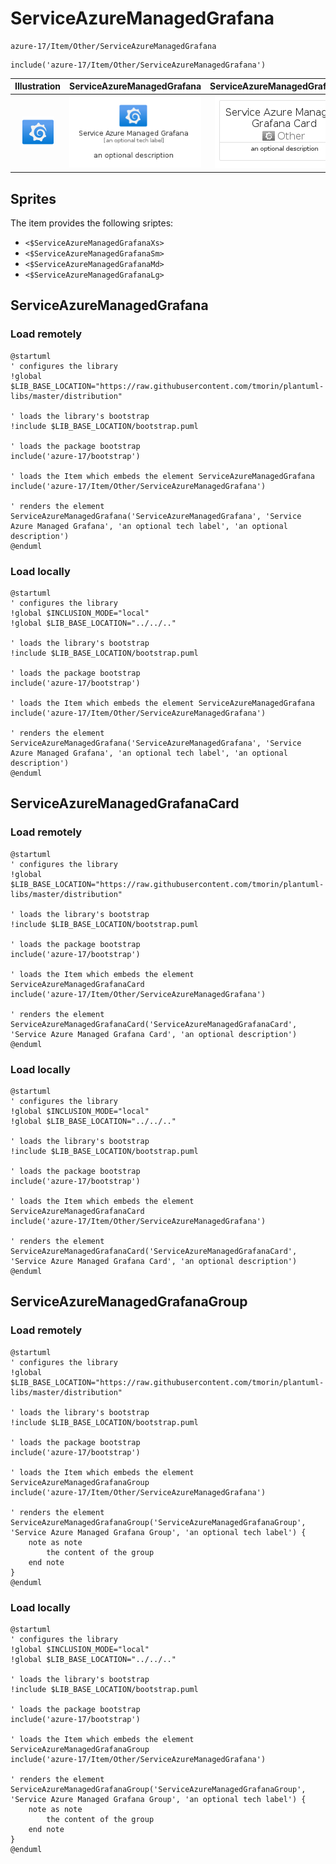 # ServiceAzureManagedGrafana


```text
azure-17/Item/Other/ServiceAzureManagedGrafana
```

```text
include('azure-17/Item/Other/ServiceAzureManagedGrafana')
```



| Illustration | ServiceAzureManagedGrafana | ServiceAzureManagedGrafanaCard | ServiceAzureManagedGrafanaGroup |
| :---: | :---: | :---: | :---: |
| ![illustration for Illustration](../../../azure-17/Item/Other/ServiceAzureManagedGrafana.png) | ![illustration for ServiceAzureManagedGrafana](../../../azure-17/Item/Other/ServiceAzureManagedGrafana.Local.png) | ![illustration for ServiceAzureManagedGrafanaCard](../../../azure-17/Item/Other/ServiceAzureManagedGrafanaCard.Local.png) | ![illustration for ServiceAzureManagedGrafanaGroup](../../../azure-17/Item/Other/ServiceAzureManagedGrafanaGroup.Local.png) |



## Sprites
The item provides the following sriptes:

- `<$ServiceAzureManagedGrafanaXs>`
- `<$ServiceAzureManagedGrafanaSm>`
- `<$ServiceAzureManagedGrafanaMd>`
- `<$ServiceAzureManagedGrafanaLg>`





## ServiceAzureManagedGrafana

### Load remotely
```plantuml
@startuml
' configures the library
!global $LIB_BASE_LOCATION="https://raw.githubusercontent.com/tmorin/plantuml-libs/master/distribution"

' loads the library's bootstrap
!include $LIB_BASE_LOCATION/bootstrap.puml

' loads the package bootstrap
include('azure-17/bootstrap')

' loads the Item which embeds the element ServiceAzureManagedGrafana
include('azure-17/Item/Other/ServiceAzureManagedGrafana')

' renders the element
ServiceAzureManagedGrafana('ServiceAzureManagedGrafana', 'Service Azure Managed Grafana', 'an optional tech label', 'an optional description')
@enduml
```

### Load locally
```plantuml
@startuml
' configures the library
!global $INCLUSION_MODE="local"
!global $LIB_BASE_LOCATION="../../.."

' loads the library's bootstrap
!include $LIB_BASE_LOCATION/bootstrap.puml

' loads the package bootstrap
include('azure-17/bootstrap')

' loads the Item which embeds the element ServiceAzureManagedGrafana
include('azure-17/Item/Other/ServiceAzureManagedGrafana')

' renders the element
ServiceAzureManagedGrafana('ServiceAzureManagedGrafana', 'Service Azure Managed Grafana', 'an optional tech label', 'an optional description')
@enduml
```

## ServiceAzureManagedGrafanaCard

### Load remotely
```plantuml
@startuml
' configures the library
!global $LIB_BASE_LOCATION="https://raw.githubusercontent.com/tmorin/plantuml-libs/master/distribution"

' loads the library's bootstrap
!include $LIB_BASE_LOCATION/bootstrap.puml

' loads the package bootstrap
include('azure-17/bootstrap')

' loads the Item which embeds the element ServiceAzureManagedGrafanaCard
include('azure-17/Item/Other/ServiceAzureManagedGrafana')

' renders the element
ServiceAzureManagedGrafanaCard('ServiceAzureManagedGrafanaCard', 'Service Azure Managed Grafana Card', 'an optional description')
@enduml
```

### Load locally
```plantuml
@startuml
' configures the library
!global $INCLUSION_MODE="local"
!global $LIB_BASE_LOCATION="../../.."

' loads the library's bootstrap
!include $LIB_BASE_LOCATION/bootstrap.puml

' loads the package bootstrap
include('azure-17/bootstrap')

' loads the Item which embeds the element ServiceAzureManagedGrafanaCard
include('azure-17/Item/Other/ServiceAzureManagedGrafana')

' renders the element
ServiceAzureManagedGrafanaCard('ServiceAzureManagedGrafanaCard', 'Service Azure Managed Grafana Card', 'an optional description')
@enduml
```

## ServiceAzureManagedGrafanaGroup

### Load remotely
```plantuml
@startuml
' configures the library
!global $LIB_BASE_LOCATION="https://raw.githubusercontent.com/tmorin/plantuml-libs/master/distribution"

' loads the library's bootstrap
!include $LIB_BASE_LOCATION/bootstrap.puml

' loads the package bootstrap
include('azure-17/bootstrap')

' loads the Item which embeds the element ServiceAzureManagedGrafanaGroup
include('azure-17/Item/Other/ServiceAzureManagedGrafana')

' renders the element
ServiceAzureManagedGrafanaGroup('ServiceAzureManagedGrafanaGroup', 'Service Azure Managed Grafana Group', 'an optional tech label') {
    note as note
        the content of the group
    end note
}
@enduml
```

### Load locally
```plantuml
@startuml
' configures the library
!global $INCLUSION_MODE="local"
!global $LIB_BASE_LOCATION="../../.."

' loads the library's bootstrap
!include $LIB_BASE_LOCATION/bootstrap.puml

' loads the package bootstrap
include('azure-17/bootstrap')

' loads the Item which embeds the element ServiceAzureManagedGrafanaGroup
include('azure-17/Item/Other/ServiceAzureManagedGrafana')

' renders the element
ServiceAzureManagedGrafanaGroup('ServiceAzureManagedGrafanaGroup', 'Service Azure Managed Grafana Group', 'an optional tech label') {
    note as note
        the content of the group
    end note
}
@enduml
```

